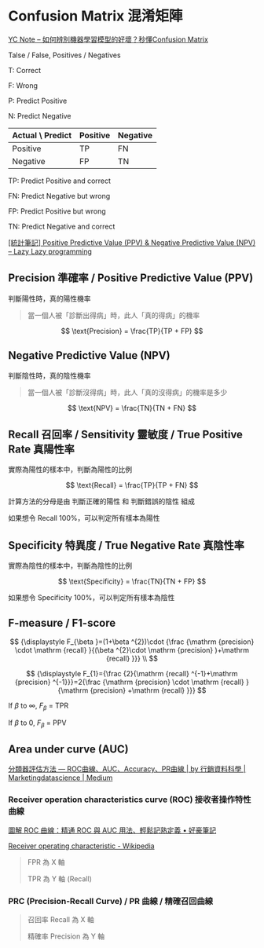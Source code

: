 # Confusion Matrix 混淆矩陣

[YC Note – 如何辨別機器學習模型的好壞？秒懂Confusion Matrix](https://ycc.idv.tw/confusion-matrix.html)

Talse / False, Positives / Negatives

T: Correct

F: Wrong

P: Predict Positive

N: Predict Negative

| Actual \ Predict | Positive | Negative |
| ---------------- | -------- | -------- |
| Positive         | TP       | FN       |
| Negative         | FP       | TN       |

TP: Predict Positive and correct

FN: Predict Negative but wrong

FP: Predict Positive but wrong

TN: Predict Negative and correct

[[統計筆記] Positive Predictive Value (PPV) & Negative Predictive Value (NPV) – Lazy Lazy programming](https://yypw.wordpress.com/2020/07/04/%E7%B5%B1%E8%A8%88%E7%AD%86%E8%A8%98-positive-predictive-value-ppv-negative-predictive-value-npv/)

## Precision 準確率 / Positive Predictive Value (PPV)

判斷陽性時，真的陽性機率

> 當一個人被「診斷出得病」時，此人「真的得病」的機率

$$
\text{Precision} = \frac{TP}{TP + FP}
$$

## Negative Predictive Value (NPV)

判斷陰性時，真的陰性機率

> 當一個人被「診斷沒得病」時，此人「真的沒得病」的機率是多少

$$
\text{NPV} = \frac{TN}{TN + FN}
$$

## Recall 召回率 / Sensitivity 靈敏度 / True Positive Rate 真陽性率

實際為陽性的樣本中，判斷為陽性的比例 

$$
\text{Recall} = \frac{TP}{TP + FN}
$$

計算方法的分母是由 判斷正確的陽性 和 判斷錯誤的陰性 組成

如果想令 Recall 100%，可以判定所有樣本為陽性 

## Specificity 特異度 / True Negative Rate 真陰性率

實際為陰性的樣本中，判斷為陰性的比例

$$
\text{Specificity} = \frac{TN}{TN + FP}
$$

如果想令 Specificity 100%，可以判定所有樣本為陰性

## F-measure / F1-score

$$
{\displaystyle F_{\beta }=(1+\beta ^{2})\cdot {\frac {\mathrm {precision} \cdot \mathrm {recall} }{(\beta ^{2}\cdot \mathrm {precision} )+\mathrm {recall} }}} \\
$$

$$
{\displaystyle F_{1}={\frac {2}{\mathrm {recall} ^{-1}+\mathrm {precision} ^{-1}}}=2{\frac {\mathrm {precision} \cdot \mathrm {recall} }{\mathrm {precision} +\mathrm {recall} }}}
$$

If $\beta$ to $\infty$, $F_{\beta }$ = TPR

If $\beta$ to 0, $F_{\beta }$ = PPV

## Area under curve (AUC) 

[分類器評估方法 — ROC曲線、AUC、Accuracy、PR曲線 | by 行銷資料科學 | Marketingdatascience | Medium](https://medium.com/marketingdatascience/%E5%88%86%E9%A1%9E%E5%99%A8%E8%A9%95%E4%BC%B0%E6%96%B9%E6%B3%95-roc%E6%9B%B2%E7%B7%9A-auc-accuracy-pr%E6%9B%B2%E7%B7%9A-d3a39977022c)

### Receiver operation characteristics curve (ROC) 接收者操作特性曲線

[圖解 ROC 曲線：精通 ROC 與 AUC 用法、輕鬆記熟定義 • 好豪筆記](https://haosquare.com/roc-curve/)

[Receiver operating characteristic - Wikipedia](https://en.wikipedia.org/wiki/Receiver_operating_characteristic)

> FPR 為 X 軸
> 
> TPR 為 Y 軸 (Recall)

### PRC (Precision-Recall Curve) / PR 曲線 / 精確召回曲線

> 召回率 Recall 為 X 軸
> 
> 精確率 Precision 為 Y 軸 




